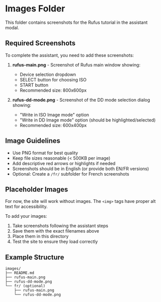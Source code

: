 # Images Folder

This folder contains screenshots for the Rufus tutorial in the assistant modal.

## Required Screenshots

To complete the assistant, you need to add these screenshots:

1. **rufus-main.png** - Screenshot of Rufus main window showing:
   - Device selection dropdown
   - SELECT button for choosing ISO
   - START button
   - Recommended size: 800x600px

2. **rufus-dd-mode.png** - Screenshot of the DD mode selection dialog showing:
   - "Write in ISO Image mode" option
   - "Write in DD Image mode" option (should be highlighted/selected)
   - Recommended size: 600x400px

## Image Guidelines

- Use PNG format for best quality
- Keep file sizes reasonable (< 500KB per image)
- Add descriptive red arrows or highlights if needed
- Screenshots should be in English (or provide both EN/FR versions)
- Optional: Create a `/fr/` subfolder for French screenshots

## Placeholder Images

For now, the site will work without images. The `<img>` tags have proper alt text for accessibility.

To add your images:
1. Take screenshots following the assistant steps
2. Save them with the exact filenames above
3. Place them in this directory
4. Test the site to ensure they load correctly

## Example Structure

```
images/
├── README.md
├── rufus-main.png
├── rufus-dd-mode.png
└── fr/ (optional)
    ├── rufus-main.png
    └── rufus-dd-mode.png
```
